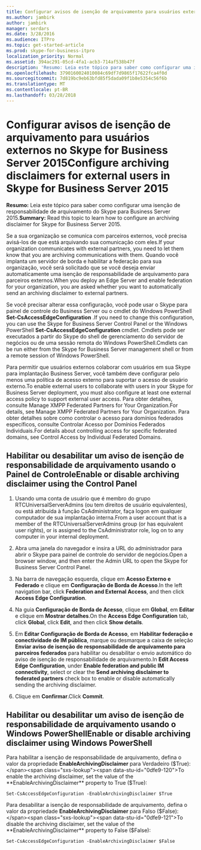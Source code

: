 ```yaml
---
title: Configurar avisos de isenção de arquivamento para usuários externos no Skype for Business Server 2015
ms.author: jambirk
author: jambirk
manager: serdars
ms.date: 3/28/2016
ms.audience: ITPro
ms.topic: get-started-article
ms.prod: skype-for-business-itpro
localization_priority: Normal
ms.assetid: 394ac291-05cd-4fa1-acb3-714af538b47f
description: 'Resumo: Leia este tópico para saber como configurar uma isenção de responsabilidade de arquivamento do Skype para Business Server 2015.'
ms.openlocfilehash: 3790160024010084c69df7d9865f17622fca4f0d
ms.sourcegitcommit: 7d819bc9eb63bfd85f5dada09f1b8e5354c56f6b
ms.translationtype: MT
ms.contentlocale: pt-BR
ms.lasthandoff: 03/28/2018
---
```

# <a name="configure-archiving-disclaimers-for-external-users-in-skype-for-business-server-2015"></a><span data-ttu-id="0dfe9-103">Configurar avisos de isenção de arquivamento para usuários externos no Skype for Business Server 2015</span><span class="sxs-lookup"><span data-stu-id="0dfe9-103">Configure archiving disclaimers for external users in Skype for Business Server 2015</span></span>
 
<span data-ttu-id="0dfe9-104">**Resumo:** Leia este tópico para saber como configurar uma isenção de responsabilidade de arquivamento do Skype para Business Server 2015.</span><span class="sxs-lookup"><span data-stu-id="0dfe9-104">**Summary:** Read this topic to learn how to configure an archiving disclaimer for Skype for Business Server 2015.</span></span>
  
<span data-ttu-id="0dfe9-105">Se a sua organização se comunica com parceiros externos, você precisa avisá-los de que está arquivando sua comunicação com eles.</span><span class="sxs-lookup"><span data-stu-id="0dfe9-105">If your organization communicates with external partners, you need to let them know that you are archiving communications with them.</span></span> <span data-ttu-id="0dfe9-106">Quando você implanta um servidor de borda e habilitar a federação para sua organização, você será solicitado que se você deseja enviar automaticamente uma isenção de responsabilidade de arquivamento para parceiros externos.</span><span class="sxs-lookup"><span data-stu-id="0dfe9-106">When you deploy an Edge Server and enable federation for your organization, you are asked whether you want to automatically send an archiving disclaimer to external partners.</span></span> 
  
<span data-ttu-id="0dfe9-107">Se você precisar alterar essa configuração, você pode usar o Skype para painel de controle do Business Server ou o cmdlet do Windows PowerShell **Set-CsAccessEdgeConfiguration** .</span><span class="sxs-lookup"><span data-stu-id="0dfe9-107">If you need to change this configuration, you can use the Skype for Business Server Control Panel or the Windows PowerShell **Set-CsAccessEdgeConfiguration** cmdlet.</span></span> <span data-ttu-id="0dfe9-108">Cmdlets pode ser executados a partir do Skype do shell de gerenciamento do servidor de negócios ou de uma sessão remota do Windows PowerShell.</span><span class="sxs-lookup"><span data-stu-id="0dfe9-108">Cmdlets can be run either from the Skype for Business Server management shell or from a remote session of Windows PowerShell.</span></span>
  
<span data-ttu-id="0dfe9-109">Para permitir que usuários externos colaborar com usuários em sua Skype para implantação Business Server, você também deve configurar pelo menos uma política de acesso externo para suportar o acesso de usuário externo.</span><span class="sxs-lookup"><span data-stu-id="0dfe9-109">To enable external users to collaborate with users in your Skype for Business Server deployment, you must also configure at least one external access policy to support external user access.</span></span> <span data-ttu-id="0dfe9-110">Para obter detalhes, consulte Manage XMPP Federated Partners for Your Organization.</span><span class="sxs-lookup"><span data-stu-id="0dfe9-110">For details, see Manage XMPP Federated Partners for Your Organization.</span></span> <span data-ttu-id="0dfe9-111">Para obter detalhes sobre como controlar o acesso para domínios federados específicos, consulte Controlar Acesso por Domínios Federados Individuais.</span><span class="sxs-lookup"><span data-stu-id="0dfe9-111">For details about controlling access for specific federated domains, see Control Access by Individual Federated Domains.</span></span>
  
## <a name="enable-or-disable-archiving-disclaimer-using-the-control-panel"></a><span data-ttu-id="0dfe9-112">Habilitar ou desabilitar um aviso de isenção de responsabilidade de arquivamento usando o Painel de Controle</span><span class="sxs-lookup"><span data-stu-id="0dfe9-112">Enable or disable archiving disclaimer using the Control Panel</span></span>

1. <span data-ttu-id="0dfe9-113">Usando uma conta de usuário que é membro do grupo RTCUniversalServerAdmins (ou tem direitos de usuário equivalentes), ou está atribuída à função CsAdministrator, faça logon em qualquer computador de sua implantação interna.</span><span class="sxs-lookup"><span data-stu-id="0dfe9-113">From a user account that is a member of the RTCUniversalServerAdmins group (or has equivalent user rights), or is assigned to the CsAdministrator role, log on to any computer in your internal deployment.</span></span>
    
2. <span data-ttu-id="0dfe9-114">Abra uma janela do navegador e insira a URL do administrador para abrir o Skype para painel de controle do servidor de negócios.</span><span class="sxs-lookup"><span data-stu-id="0dfe9-114">Open a browser window, and then enter the Admin URL to open the Skype for Business Server Control Panel.</span></span> 
    
3. <span data-ttu-id="0dfe9-115">Na barra de navegação esquerda, clique em **Acesso Externo e Federado** e clique em **Configuração de Borda de Acesso**.</span><span class="sxs-lookup"><span data-stu-id="0dfe9-115">In the left navigation bar, click **Federation and External Access**, and then click **Access Edge Configuration**.</span></span>
    
4. <span data-ttu-id="0dfe9-116">Na guia **Configuração de Borda de Acesso**, clique em **Global**, em **Editar** e clique em **Mostrar detalhes**.</span><span class="sxs-lookup"><span data-stu-id="0dfe9-116">On the **Access Edge Configuration** tab, click **Global**, click **Edit**, and then click **Show details**.</span></span>
    
5. <span data-ttu-id="0dfe9-117">Em **Editar Configuração de Borda de Acesso**, em **Habilitar federação e conectividade de IM pública**, marque ou desmarque a caixa de seleção **Enviar aviso de isenção de responsabilidade de arquivamento para parceiros federados** para habilitar ou desabilitar o envio automático do aviso de isenção de responsabilidade de arquivamento.</span><span class="sxs-lookup"><span data-stu-id="0dfe9-117">In **Edit Access Edge Configuration**, under **Enable federation and public IM connectivity**, select or clear the **Send archiving disclaimer to federated partners** check box to enable or disable automatically sending the archiving disclaimer.</span></span>
    
6. <span data-ttu-id="0dfe9-118">Clique em **Confirmar**.</span><span class="sxs-lookup"><span data-stu-id="0dfe9-118">Click **Commit**.</span></span>
    
## <a name="enable-or-disable-archiving-disclaimer-using-windows-powershell"></a><span data-ttu-id="0dfe9-119">Habilitar ou desabilitar um aviso de isenção de responsabilidade de arquivamento usando o Windows PowerShell</span><span class="sxs-lookup"><span data-stu-id="0dfe9-119">Enable or disable archiving disclaimer using Windows PowerShell</span></span>

<span data-ttu-id="0dfe9-120">Para habilitar a isenção de responsabilidade de arquivamento, defina o valor da propriedade **EnableArchivingDisclaimer** para Verdadeiro ($True):</span><span class="sxs-lookup"><span data-stu-id="0dfe9-120">To enable the archiving disclaimer, set the value of the **EnableArchivingDisclaimer** property to True ($True):</span></span>
  
```
Set-CsAccessEdgeConfiguration -EnableArchivingDisclaimer $True
```

<span data-ttu-id="0dfe9-121">Para desabilitar a isenção de responsabilidade de arquivamento, defina o valor da propriedade **EnableArchivingDisclaimer** para Falso ($False):</span><span class="sxs-lookup"><span data-stu-id="0dfe9-121">To disable the archiving disclaimer, set the value of the **EnableArchivingDisclaimer** property to False ($False):</span></span>
  
```
Set-CsAccessEdgeConfiguration -EnableArchivingDisclaimer $False
```


